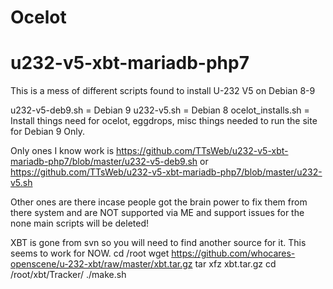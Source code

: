 # Ocelot

# u232-v5-xbt-mariadb-php7
This is a mess of different scripts found to install U-232 V5 on Debian 8-9

u232-v5-deb9.sh    = Debian 9
u232-v5.sh         = Debian 8
ocelot_installs.sh = Install things need for ocelot, eggdrops, misc things needed to run the site for Debian 9 Only.

Only ones I know work is
https://github.com/TTsWeb/u232-v5-xbt-mariadb-php7/blob/master/u232-v5-deb9.sh or https://github.com/TTsWeb/u232-v5-xbt-mariadb-php7/blob/master/u232-v5.sh

Other ones are there incase people got the brain power to fix them from there system and are NOT supported via ME and support issues for the none main scripts will be deleted!

XBT is gone from svn so you will need to find another source for it. This seems to work for NOW.
cd /root
wget https://github.com/whocares-openscene/u-232-xbt/raw/master/xbt.tar.gz
tar xfz xbt.tar.gz
cd /root/xbt/Tracker/
./make.sh
